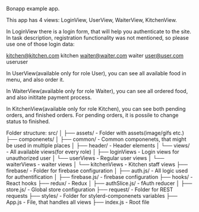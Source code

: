 Bonapp example app.

This app has 4 views: LoginView, UserView, WaiterView, KitchenView.

In LoginView there is a login form, that will help you authenticate to the site.
In task description, registration functionality was not mentioned, so please use one of those login data:

kitchen@kitchen.com kitchen
waiter@waiter.com waiter
user@user.com useruser

In UserView(available only for role User), you can see all available food in menu, and also order it.

In WaiterView(available only for role Waiter), you can see all ordered food, and also inititate payment process.

In KitchenView(available only for role Kitchen), you can see both pending orders, and finished orders.
For pending orders, it is possile to change status to finished.

Folder structure:
src/
│
├── assets/ - Folder with assets(image/gifs etc.)
├── componenets/
│ ├── common/ - Common componenets, that might be used in multiple places
│ ├── header/ - Header elements
│ └── views/ - All available views(for every role)
│ ├── loginViews - Login views for unauthorized user
│ └── userViews - Regular user views
│ └── waiterViews - waiter views
│ └── kitchenViews - Kitchen staff views
├── firebase/ - Folder for firebase configuration
│ ├── auth.js/ - All logic used for authentification
│ ├── firebase.js/ - firebase configuration
├── hooks/ - React hooks
├── redux/ - Redux
│ ├── authSlice.js/ - fAuth reducer
│ ├── store.js/ - Global store configuration
├── request/ - Folder for REST requests
├── styles/ - Folder for stylerd-componenets variables
├── App.js - File, that handles all views
├── index.js - Root file
